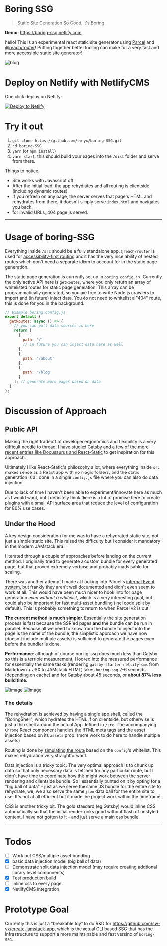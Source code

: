 # Boring SSG

> Static Site Generation So Good, It's Boring

**Demo**: <https://boring-ssg.netlify.com>

hello! This is an experimental react static site generator using [Parcel](https://parceljs.io) and [@reach/router](https://reach.tech/router)! Putting together better tooling can make for a very fast and more accessible static site generator!

![blog](https://user-images.githubusercontent.com/35976578/42151286-7cd6eb5e-7daa-11e8-91b1-1c4b30c157f5.gif)

# Deploy on Netlify with NetlifyCMS

One click deploy on Netlify:

<a href="https://app.netlify.com/start/deploy?repository=https://github.com/sw-yx/boring-SSG&stack=cms"><img src="https://www.netlify.com/img/deploy/button.svg" alt="Deploy to Netlify"></a>

# Try it out

1.  `git clone https://github.com/sw-yx/boring-SSG.git`
2.  `cd boring-SSG`
3.  `yarn` (or `npm install`)
4.  `yarn start`, this should build your pages into the `/dist` folder and serve from there.

Things to notice:

- Site works with Javascript off
- After the initial load, the app rehydrates and all routing is clientside (including dynamic routes)
- If you refresh on any page, the server serves that page's HTML and rehydrates from there, it doesn't simply serve `index.html` and navigates you back.
- for invalid URLs, 404 page is served.

---

# Usage of boring-SSG

Everything inside `/src` should be a fully standalone app. `@reach/router` is used for [accessibility-first routing](https://reach.tech/router) and it has the very nice ability of nested routes which don't need a separate idiom to account for in the static page generation.

The static page generation is currently set up in `boring.config.js`. Currently the only active API here is `getRoutes`, where you only return an array of whitelisted routes for static page generation. This array can be programmatically generated, so you are free to write Node.js crawlers to import and (in future) inject data. You do not need to whitelist a "404" route, this is done for you in the background.

```js
// Example boring.config.js
export default {
  getRoutes: async () => {
    // you can pull data sources in here
    return [
      {
        path: '/'
        // in future you can inject data here as well
      },
      {
        path: '/about'
      },
      {
        path: '/blog'
      }
    ]; // generate more pages based on data
  }
};
```

# Discussion of Approach

## Public API

Making the right tradeoff of developer ergonomics and flexibility is a very difficult needle to thread. I have studied Gatsby and [a few of the more recent entries like Docusaurus and React-Static](https://dev.to/swyx/a-glance-through-docusaurus-docz-and-react-static-47in) to get inspiration for this approach.

Ultimately I like React-Static's philosophy a lot, where everything inside `src` makes sense as a React app with no magic folders, and the static generation is all done in a single `config.js` file where you can also do data injection.

Due to lack of time I haven't been able to experiment/innovate here as much as I would want, but I definitely think there is a lot of promise here to create plugins with a small API surface area that reduce the level of configuration for 80% use cases.

## Under the Hood

A key design consideration for me was to have a rehydrated static site, not just a simple static site. This raised the difficulty but I consider it mandatory in the modern JAMstack era.

I iterated through a couple of approaches before landing on the current method. I originally tried to generate a custom bundle for every generated page, but that proved extremely verbose and probably inadvisable for scaling.

There was another attempt I made at hooking into Parcel's [internal Event system](https://parceljs.org/api.html#events), but frankly they aren't well documented and didn't even seem to work at all. This would have been much nicer to hook into for page generation _even without a whitelist_, which is a very interesting goal, but could also be important for fast multi-asset bundling (incl code split by default). This is probably something to return to when Parcel v2 is out.

**The current method is much simpler.** Essentially the site generation process is fast because the SSR'ed pages **and** the bundle can be run in parallel. Because all we need to know from the bundle to inject into the page is the name of the bundle, the simplistic approach we have now (doesn't include multiple assets) is sufficient to generate the pages even before the bundler is done.

**Performance**: although of course boring-ssg does much less than Gatsby so this is a terrible measurement, I looked into the measured performance for essentially the same tasks (rendering `gatsby-starter-netlify-cms` from Markdown + JSX to JAMstack HTML) takes `boring-ssg` 2-6 seconds (depending on cache) and for Gatsby about 45 seconds, or **about 87% less build time.**

![image](https://user-images.githubusercontent.com/6764957/42155854-82d1ba86-7db7-11e8-90c8-22c00c731709.png)
![image](https://user-images.githubusercontent.com/6764957/42155866-88df3dea-7db7-11e8-858e-10339eb6e1eb.png)

### The details

The rehydration is achieved by having a single app shell, called the "BoringShell", which hydrates the HTML if on clientside, but otherwise is just a thin shell around the actual App defined in `/src`. The accompanying `Chrome` React component handles the HTML meta tags and the asset injection based on its `assets` prop. (more work to do here to handle multiple assets)

Routing is done by [simulating the route](https://reach.tech/router/server-rendering) based on the `config`'s whitelist. This makes rehydration very straightforward.

Data injection is a tricky topic. The very optimal approach is to chunk up data so that only necessary data is fetched for any particular route, but I didn't have time to coordinate how this might work between the server rendering and clientside bundle. So I essentially punted on it by opting for a "big ball of data" - just as we serve the same JS bundle for the entire site to rehydrate, we, we also serve the same `json` data ball for the entire site to use. It's not at all efficient but it made the project work within the timeframe.

CSS is another tricky bit. The gold standard (eg Gatsby) would inline CSS automatically so that the initial render looks good without flash of unstyled content. I have not gotten to it - and just serve a main css bundle.

---

# Todos

- [ ] Work out CSS/multiple asset bundling
- [x] basic data injection model (big ball of data)
- [ ] Demonstrate split data injection model (may require creating addtional library level components)
- [x] Test production build
- [ ] Inline css to every page.
- [x] NetlifyCMS integration

# Prototype Goal

Currently this is just a "breakable toy" to do R&D for https://github.com/sw-yx/create-jamstack-app, which is the actual CLI based SSG that has the infrastructure to support a more maintainable and fast versino of `boring-SSG`.
